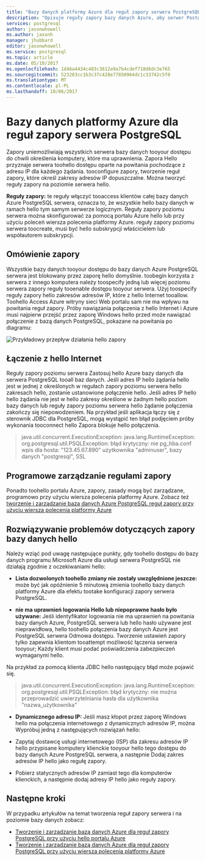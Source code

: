 ```yaml
---
title: "Bazy danych platformy Azure dla reguł zapory serwera PostgreSQL | Dokumentacja firmy Microsoft"
description: "Opisuje reguły zapory bazy danych Azure, aby serwer PostgreSQL."
services: postgresql
author: jasonwhowell
ms.author: jasonh
manager: jhubbard
editor: jasonwhowell
ms.service: postgresql
ms.topic: article
ms.date: 05/10/2017
ms.openlocfilehash: 1d46a4434c483c3612a9a7b4cdef718d6dc3e765
ms.sourcegitcommit: 523283cc1b3c37c428e77850964dc1c33742c5f0
ms.translationtype: MT
ms.contentlocale: pl-PL
ms.lasthandoff: 10/06/2017
---
```

# <a name="azure-database-for-postgresql-server-firewall-rules"></a>Bazy danych platformy Azure dla reguł zapory serwera PostgreSQL
Zapory uniemożliwiają wszystkich serwera bazy danych tooyour dostępu do chwili określenia komputery, które ma uprawnienia. Zapora Hello przyznaje serwera toohello dostępu oparte na powitania pochodzące z adresu IP dla każdego żądania.
tooconfigure zapory, tworzenie reguł zapory, które określ zakresy adresów IP dopuszczalne. Można tworzyć reguły zapory na poziomie serwera hello.

**Reguły zapory:** te reguły włączyć tooaccess klientów całej bazy danych Azure PostgreSQL serwera, oznacza to, że wszystkie hello bazy danych w ramach hello tym samym serwerze logicznym. Reguły zapory poziomu serwera można skonfigurować za pomocą portalu Azure hello lub przy użyciu poleceń wiersza polecenia platformy Azure. reguły zapory poziomu serwera toocreate, musi być hello subskrypcji właścicielem lub współautorem subskrypcji.

## <a name="firewall-overview"></a>Omówienie zapory
Wszystkie bazy danych tooyour dostępu do bazy danych Azure PostgreSQL serwera jest blokowany przez zaporę hello domyślnie. toobegin korzysta z serwera z innego komputera należy toospecify jedną lub więcej poziomu serwera zapory reguły tooenable dostępu tooyour serwera. Użyj toospecify reguły zapory hello zakresów adresów IP, które z hello Internet tooallow. Toohello Access Azure witryny sieci Web portalu sam nie ma wpływu na powitania reguł zapory.
Próby nawiązania połączenia z hello Internet i Azure musi najpierw przejść przez zaporę Windows hello przed może nawiązać połączenie z bazą danych PostgreSQL, pokazane na powitania po diagramu:

![Przykładowy przepływ działania hello zapory](media/concepts-firewall-rules/1-firewall-concept.png)

## <a name="connecting-from-hello-internet"></a>Łączenie z hello Internet
Reguły zapory poziomu serwera Zastosuj hello Azure bazy danych dla serwera PostgreSQL tooall baz danych. Jeśli adres IP hello żądania hello jest w jednej z określonych w regułach zapory poziomu serwera hello zakresach hello, zostanie ustanowione połączenie hello.
Jeśli adres IP hello hello żądania nie jest w hello zakresy określone w żadnym hello poziom bazy danych lub reguły zapory poziomu serwera hello żądanie połączenia zakończy się niepowodzeniem.
Na przykład jeśli aplikacja łączy się z sterownik JDBC dla PostgreSQL, mogą wystąpić ten błąd podjęciem próby wykonania tooconnect hello Zapora blokuje hello połączenia.
> java.util.concurrent.ExecutionException: java.lang.RuntimeException: org.postgresql.util.PSQLException: błąd krytyczny: nie pg\_hba.conf wpis dla hosta: "123.45.67.890" użytkownika "adminuser", bazy danych "postgresql", SSL

## <a name="programmatically-managing-firewall-rules"></a>Programowe zarządzanie regułami zapory
Ponadto toohello portalu Azure, zapory, zasady mogą być zarządzane, programowo przy użyciu wiersza polecenia platformy Azure.
Zobacz też [tworzenie i zarządzanie bazą danych Azure PostgreSQL reguł zapory przy użyciu wiersza polecenia platformy Azure](howto-manage-firewall-using-cli.md)

## <a name="troubleshooting-hello-database-firewall"></a>Rozwiązywanie problemów dotyczących zapory bazy danych hello
Należy wziąć pod uwagę następujące punkty, gdy toohello dostępu do bazy danych programu Microsoft Azure dla usługi serwera PostgreSQL nie działają zgodnie z oczekiwaniami hello:

* **Lista dozwolonych toohello zmiany nie zostały uwzględnione jeszcze:** może być jak opóźnienie 5 minutową zmienia toohello bazy danych platformy Azure dla efektu tootake konfiguracji zapory serwera PostgreSQL.

* **nie ma uprawnień logowania Hello lub niepoprawne hasło było używane:** Jeśli identyfikator logowania nie ma uprawnień na powitania bazy danych Azure, PostgreSQL serwera lub hello hasło używane jest nieprawidłowa, hello toohello połączenia bazy danych Azure jest PostgreSQL serwera Odmowa dostępu. Tworzenie ustawień zapory tylko zapewnia klientom tooattempt możliwość łączenia serwera tooyour; Każdy klient musi podać poświadczenia zabezpieczeń wymaganymi hello.

Na przykład za pomocą klienta JDBC hello następujący błąd może pojawić się.
> java.util.concurrent.ExecutionException: java.lang.RuntimeException: org.postgresql.util.PSQLException: błąd krytyczny: nie można przeprowadzić uwierzytelniania hasła dla użytkownika "nazwa_użytkownika"

* **Dynamicznego adresu IP:** Jeśli masz kłopot przez zaporę Windows hello ma połączenia internetowego z dynamicznych adresów IP, można Wypróbuj jedną z następujących rozwiązań hello:

* Zapytaj dostawcę usługi internetowego (ISP) dla zakresu adresów IP hello przypisane komputery klienckie tooyour hello tego dostępu do bazy danych Azure PostgreSQL serwera, a następnie Dodaj zakres adresów IP hello jako regułę zapory.

* Pobierz statycznych adresów IP zamiast tego dla komputerów klienckich, a następnie dodaj adresy IP hello jako reguły zapory.

## <a name="next-steps"></a>Następne kroki
W przypadku artykułów na temat tworzenia reguł zapory serwera i na poziomie bazy danych zobacz:
* [Tworzenie i zarządzanie bazą danych Azure dla reguł zapory PostgreSQL przy użyciu hello portalu Azure](howto-manage-firewall-using-portal.md)
* [Tworzenie i zarządzanie bazą danych Azure dla reguł zapory PostgreSQL przy użyciu wiersza polecenia platformy Azure](howto-manage-firewall-using-cli.md)